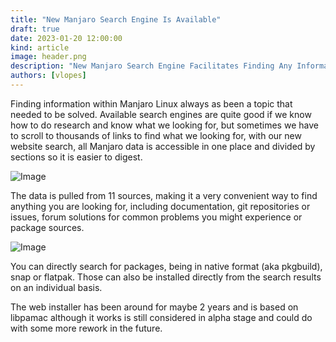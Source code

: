 ```yaml
---
title: "New Manjaro Search Engine Is Available"
draft: true
date: 2023-01-20 12:00:00
kind: article
image: header.png
description: "New Manjaro Search Engine Facilitates Finding Any Information Related To Manjaro Linux"
authors: [vlopes]
---
```

Finding information within Manjaro Linux always as been a topic that needed to be solved. Available search engines are quite good if we know how to do research and know what we looking for, but sometimes we have to scroll to thousands of links to find what we looking for, with our new website search, all Manjaro data is accessible in one place and divided by sections so it is easier to digest.

![Image](/news/2023/search-engine/pamac-search-results.png)

The data is pulled from 11 sources, making it a very convenient way to find anything you are looking for, including documentation, git repositories or issues, forum solutions for common problems you might experience or package sources.

![Image](/news/2023/search-engine/pamac-search-results.width-800.png)

You can directly search for packages, being in native format (aka pkgbuild), snap or flatpak. Those can also be installed directly from the search results on an individual basis.

The web installer has been around for maybe 2 years and is based on libpamac although it works is still considered in alpha stage and could do with some more rework in the future.
